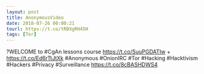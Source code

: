 ```yaml
---
layout: post
title: AnonymousVideo
date: 2018-07-26 00:00:21
tourl: https://t.co/tRBXgRH45H
tags: [Tor]
---
```

?WELCOME to #CgAn lessons course https://t.co/SuuPGDATIw + https://t.co/Ed6rTtJtXk #Anonymous #OnionIRC #Tor #Hacking #Hacktivism #Hackers #Privacy #Surveillance https://t.co/8cBASHDWS4